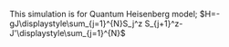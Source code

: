This simulation is for Quantum Heisenberg model;
$H=-gJ\displaystyle\sum_{j=1}^{N}S_j^z S_{j+1}^z- J'\displaystyle\sum_{j=1}^{N}$
